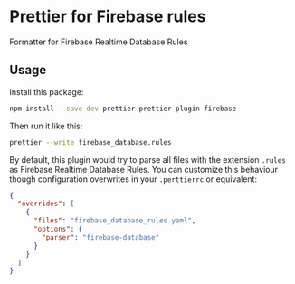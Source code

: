 # Prettier for Firebase rules

Formatter for Firebase Realtime Database Rules

## Usage

Install this package:

```bash
npm install --save-dev prettier prettier-plugin-firebase
```

Then run it like this:

```bash
prettier --write firebase_database.rules
```

By default, this plugin would try to parse all files with the extension `.rules`
as Firebase Realtime Database Rules. You can customize this behaviour though
configuration overwrites in your `.perttierrc` or equivalent:

```json
{
  "overrides": [
    {
      "files": "firebase_database_rules.yaml",
      "options": {
        "parser": "firebase-database"
      }
    }
  ]
}
```
